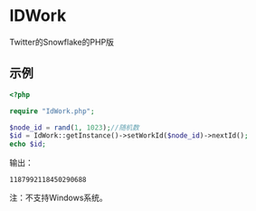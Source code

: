 IDWork
======

Twitter的Snowflake的PHP版


## 示例

``` php
<?php

require "IdWork.php";

$node_id = rand(1, 1023);//随机数
$id = IdWork::getInstance()->setWorkId($node_id)->nextId();
echo $id;
```

输出：
```
1187992118450290688
```

注：不支持Windows系统。  

